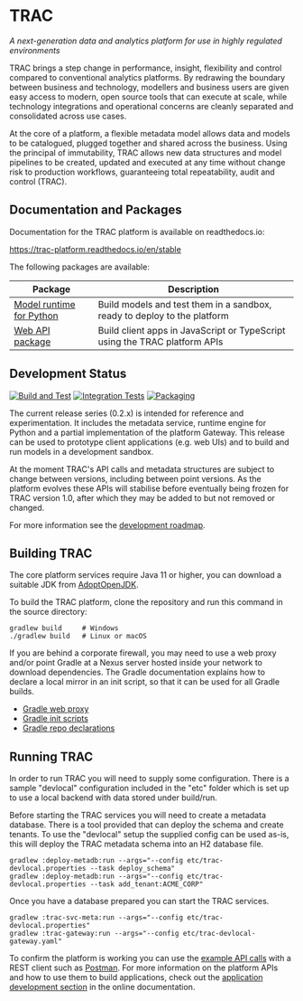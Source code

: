 # TRAC

*A next-generation data and analytics platform for use in highly regulated environments*

TRAC brings a step change in performance, insight, flexibility and control 
compared to conventional analytics platforms. By redrawing the boundary
between business and technology, modellers and business users are given easy
access to modern, open source tools that can execute at scale, while technology
integrations and operational concerns are cleanly separated and consolidated
across use cases.

At the core of a platform, a flexible metadata model allows data and models to
be catalogued, plugged together and shared across the business. Using the
principal of immutability, TRAC allows new data structures and model pipelines
to be created, updated and executed at any time without change risk to production
workflows, guaranteeing total repeatability, audit and control (TRAC).


## Documentation and Packages

Documentation for the TRAC platform is available on readthedocs.io:

https://trac-platform.readthedocs.io/en/stable

The following packages are available:

| Package | Description |
| ------- | ----------- |
| [Model runtime for Python](https://pypi.org/project/trac-runtime/) | Build models and test them in a sandbox, ready to deploy to the platform 
| [Web API package](https://www.npmjs.com/package/trac-web-api) | Build client apps in JavaScript or TypeScript using the TRAC platform APIs |


## Development Status

[![Build and Test](https://github.com/Accenture/trac/actions/workflows/build.yml/badge.svg)](
https://github.com/Accenture/trac/actions/workflows/build.yml)
[![Integration Tests](https://github.com/Accenture/trac/actions/workflows/integration.yml/badge.svg)](
https://github.com/Accenture/trac/actions/workflows/integration.yml)
[![Packaging](https://github.com/Accenture/trac/actions/workflows/packaging.yml/badge.svg)](
https://github.com/Accenture/trac/actions/workflows/packaging.yml)

The current release series (0.2.x) is intended for reference and experimentation.
It includes the metadata service, runtime engine for Python and a partial implementation
of the platform Gateway. This release can be used to prototype client applications (e.g.
web UIs) and to build and run models in a development sandbox.

At the moment TRAC's API calls and metadata structures are subject to change between 
versions, including between point versions. As the platform evolves these APIs will
stabilise before eventually being frozen for TRAC version 1.0, after which they may 
be added to but not removed or changed.

For more information see the
[development roadmap](https://github.com/Accenture/trac/wiki/Development-Roadmap).

## Building TRAC

The core platform services require Java 11 or higher, you can download a suitable JDK from
[AdoptOpenJDK](https://adoptopenjdk.net/).

To build the TRAC platform, clone the repository and run this command
in the source directory:

    gradlew build     # Windows
    ./gradlew build   # Linux or macOS
    
If you are behind a corporate firewall, you may need to use a web proxy and/or
point Gradle at a Nexus server hosted inside your network to download 
dependencies. The Gradle documentation explains how to declare a local mirror
in an init script, so that it can be used for all Gradle builds.

* [Gradle web proxy](https://docs.gradle.org/current/userguide/build_environment.html#sec:accessing_the_web_via_a_proxy)
* [Gradle init scripts](https://docs.gradle.org/current/userguide/init_scripts.html)
* [Gradle repo declarations](https://docs.gradle.org/current/userguide/declaring_repositories.html)


## Running TRAC

In order to run TRAC you will need to supply some configuration. There is a
sample "devlocal" configuration included in the "etc" folder which is set up
to use a local backend with data stored under build/run.

Before starting the TRAC services you will need to create a metadata database.
There is a tool provided that can deploy the schema and create tenants. To use
the "devlocal" setup the supplied config can be used as-is, this will deploy
the TRAC metadata schema into an H2 database file.

    gradlew :deploy-metadb:run --args="--config etc/trac-devlocal.properties --task deploy_schema"
    gradlew :deploy-metadb:run --args="--config etc/trac-devlocal.properties --task add_tenant:ACME_CORP"

Once you have a database prepared you can start the TRAC services.

    gradlew :trac-svc-meta:run --args="--config etc/trac-devlocal.properties"
    gradlew :trac-gateway:run --args="--config etc/trac-devlocal-gateway.yaml"

To confirm the platform is working you can use the [example API calls](./examples/rest_calls)
with a REST client such as [Postman](https://www.postman.com/). For more information on the
platform APIs and how to use them to build applications, check out the
[application development section](https://trac-platform.readthedocs.io/en/stable/app_dev)
in the online documentation.

